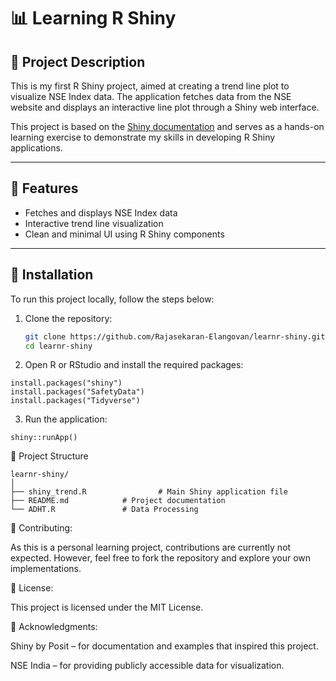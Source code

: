 # 📊 Learning R Shiny

## 📝 Project Description

This is my first R Shiny project, aimed at creating a trend line plot to visualize NSE Index data. The application fetches data from the NSE website and displays an interactive line plot through a Shiny web interface.

This project is based on the [Shiny documentation](https://shiny.posit.co/r/getstarted/shiny-basics/) and serves as a hands-on learning exercise to demonstrate my skills in developing R Shiny applications.

---

## 🚀 Features

- Fetches and displays NSE Index data
- Interactive trend line visualization
- Clean and minimal UI using R Shiny components

---

## 🔧 Installation

To run this project locally, follow the steps below:

1. Clone the repository:
   ```bash
   git clone https://github.com/Rajasekaran-Elangovan/learnr-shiny.git
   cd learnr-shiny
2. Open R or RStudio and install the required packages:
```
install.packages("shiny")
install.packages("SafetyData")
install.packages("Tidyverse")
```
3. Run the application:
```
shiny::runApp()
```
📁 Project Structure
```
learnr-shiny/
│
├── shiny_trend.R                # Main Shiny application file
├── README.md            # Project documentation
└── ADHT.R               # Data Processing
```
🤝 Contributing:

As this is a personal learning project, contributions are currently not expected. However, feel free to fork the repository and explore your own implementations.

📜 License:

This project is licensed under the MIT License.

🙌 Acknowledgments:

Shiny by Posit – for documentation and examples that inspired this project.

NSE India – for providing publicly accessible data for visualization.
